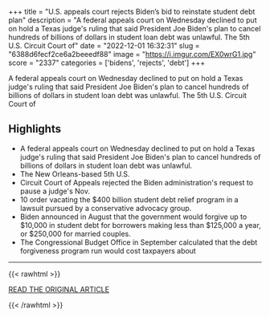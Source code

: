 +++
title = "U.S. appeals court rejects Biden’s bid to reinstate student debt plan"
description = "A federal appeals court on Wednesday declined to put on hold a Texas judge's ruling that said President Joe Biden's plan to cancel hundreds of billions of dollars in student loan debt was unlawful. The 5th U.S. Circuit Court of"
date = "2022-12-01 16:32:31"
slug = "6388d6fecf2ce6a2beeedf88"
image = "https://i.imgur.com/EX0wrG1.jpg"
score = "2337"
categories = ['bidens', 'rejects', 'debt']
+++

A federal appeals court on Wednesday declined to put on hold a Texas judge's ruling that said President Joe Biden's plan to cancel hundreds of billions of dollars in student loan debt was unlawful. The 5th U.S. Circuit Court of

## Highlights

- A federal appeals court on Wednesday declined to put on hold a Texas judge's ruling that said President Joe Biden's plan to cancel hundreds of billions of dollars in student loan debt was unlawful.
- The New Orleans-based 5th U.S.
- Circuit Court of Appeals rejected the Biden administration's request to pause a judge's Nov.
- 10 order vacating the $400 billion student debt relief program in a lawsuit pursued by a conservative advocacy group.
- Biden announced in August that the government would forgive up to $10,000 in student debt for borrowers making less than $125,000 a year, or $250,000 for married couples.
- The Congressional Budget Office in September calculated that the debt forgiveness program run would cost taxpayers about

---

{{< rawhtml >}}
  <p class="article-category">
    <a target="_blank" href="https://www.cnbc.com/2022/12/01/us-appeals-court-rejects-bidens-bid-to-reinstate-student-debt-plan.html">READ THE ORIGINAL ARTICLE</a>
  </p>
{{< /rawhtml >}}

